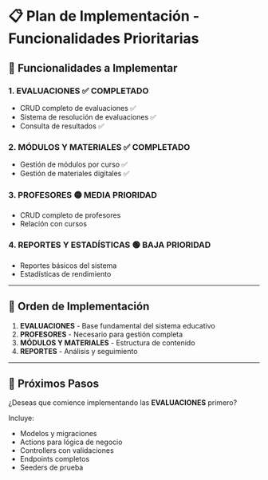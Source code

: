 # 📋 Plan de Implementación - Funcionalidades Prioritarias

## 🎯 Funcionalidades a Implementar

### 1. **EVALUACIONES** ✅ COMPLETADO

- CRUD completo de evaluaciones ✅
- Sistema de resolución de evaluaciones ✅
- Consulta de resultados ✅

### 2. **MÓDULOS Y MATERIALES** ✅ COMPLETADO

- Gestión de módulos por curso ✅
- Gestión de materiales digitales ✅

### 3. **PROFESORES** 🟡 MEDIA PRIORIDAD

- CRUD completo de profesores
- Relación con cursos

### 4. **REPORTES Y ESTADÍSTICAS** 🟢 BAJA PRIORIDAD

- Reportes básicos del sistema
- Estadísticas de rendimiento

---

## 🚀 Orden de Implementación

1. **EVALUACIONES** - Base fundamental del sistema educativo
2. **PROFESORES** - Necesario para gestión completa
3. **MÓDULOS Y MATERIALES** - Estructura de contenido
4. **REPORTES** - Análisis y seguimiento

---

## 📝 Próximos Pasos

¿Deseas que comience implementando las **EVALUACIONES** primero?

Incluye:

- Modelos y migraciones
- Actions para lógica de negocio
- Controllers con validaciones
- Endpoints completos
- Seeders de prueba
